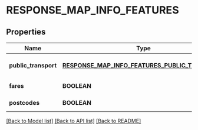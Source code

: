 # RESPONSE_MAP_INFO_FEATURES

## Properties
Name | Type | Description | Notes
------------ | ------------- | ------------- | -------------
**public_transport** | [**RESPONSE_MAP_INFO_FEATURES_PUBLIC_TRANSPORT**](ResponseMapInfoFeaturesPublicTransport.md) |  | [optional] [default to null]
**fares** | **BOOLEAN** |  | [default to null]
**postcodes** | **BOOLEAN** |  | [default to null]

[[Back to Model list]](../README.md#documentation-for-models) [[Back to API list]](../README.md#documentation-for-api-endpoints) [[Back to README]](../README.md)



